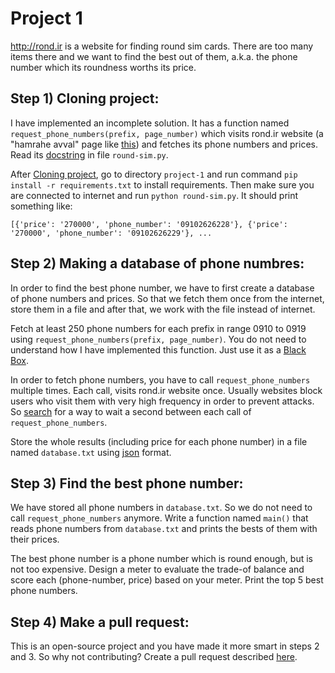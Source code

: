 # Project 1

http://rond.ir is a website for finding round sim cards. There are too many items there and we want to find the best
 out of them, a.k.a. the phone number which its roundness worths its price. 

## Step 1) Cloning project:
I have implemented an incomplete solution. It has a function named 
`request_phone_numbers(prefix, page_number)` which visits rond.ir website (a "hamrahe avval" page like 
[this](https://www.rond.ir/SearchSim/Mci/910/Permanent?page=1&StateId=0&CityId=0&SimOrderBy=Update&ItemPerPage=120))
 and fetches its phone numbers and prices. Read its 
 [docstring](https://docs.python.org/3/tutorial/controlflow.html#tut-docstrings)
 in file `round-sim.py`.
 
 After 
 [Cloning project](https://help.github.com/articles/cloning-a-repository/#platform-mac), go to directory `project-1` and 
 run command `pip install -r requirements.txt` to install requirements. Then make sure you are connected to internet and
 run `python round-sim.py`. It should print something like:
  
  `[{'price': '270000', 'phone_number': '09102626228'}, {'price': '270000', 'phone_number': '09102626229'}, ...`
  
## Step 2) Making a database of phone numbres:
In order to find the best phone number, we have to first create a database of phone numbers and prices. So that we 
fetch them once from the internet, store them in a file and after that, we work with the file instead of internet.

Fetch at least
250 phone numbers for each prefix in range 0910 to 0919 using `request_phone_numbers(prefix, page_number)`. You do not
need to understand how I have implemented this function. Just use it as a 
[Black Box](https://en.wikipedia.org/wiki/Black_box). 

In order to fetch phone numbers, you have to call 
`request_phone_numbers` multiple times. Each call, visits rond.ir website once. Usually websites block users who visit 
them with very high frequency in order to prevent attacks. So 
[search](https://www.google.com/#q=site:stackoverflow.com+wait+python) 
for a way to wait a second between each call of `request_phone_numbers`.

Store the whole results (including price for each phone number) in a file named `database.txt` using
[json](https://docs.python.org/3/tutorial/inputoutput.html?highlight=json#saving-structured-data-with-json)
format.

## Step 3) Find the best phone number:
We have stored all phone numbers in `database.txt`. So we do not need to call `request_phone_numbers` anymore.
Write a function named `main()` that reads phone numbers from `database.txt` and prints the bests of them with their prices.

The best phone number is a phone number which is round enough, but is not too expensive. Design a meter to evaluate
 the trade-of balance and score each (phone-number, price) based on your meter. Print the top 5 best phone numbers.
 
## Step 4) Make a pull request:
This is an open-source project and you have made it more smart in steps 2 and 3. So why not contributing?
Create a pull request described 
[here](https://www.digitalocean.com/community/tutorials/contributing-to-open-source-getting-started-with-git#tutorial_series_61).
